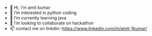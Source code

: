 - 👋 Hi, I’m amit kumar
- 👀 I’m interested in python coding
- 🌱 I’m currently learning java 
- 💞️ I’m looking to collaborate on hackathon
- 📫 contact me on linkdin:-https://www.linkedin.com/in/amit-1kumar/

<!---
amit6207257661/amit6207257661 is a ✨ special ✨ repository because its `README.md` (this file) appears on your GitHub profile.
You can click the Preview link to take a look at your changes.
--->
